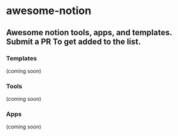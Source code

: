 # awesome-notion
## Awesome notion tools, apps, and templates. Submit a PR To get added to the list.


### Templates
(coming soon)


### Tools
(coming soon)


### Apps
(coming soon)

